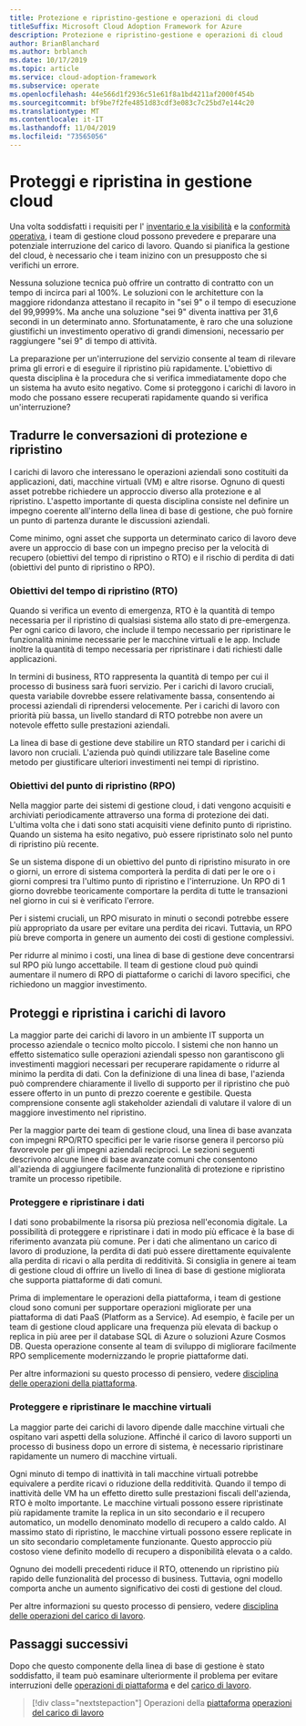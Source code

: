 ```yaml
---
title: Protezione e ripristino-gestione e operazioni di cloud
titleSuffix: Microsoft Cloud Adoption Framework for Azure
description: Protezione e ripristino-gestione e operazioni di cloud
author: BrianBlanchard
ms.author: brblanch
ms.date: 10/17/2019
ms.topic: article
ms.service: cloud-adoption-framework
ms.subservice: operate
ms.openlocfilehash: 44e566d1f2936c51e61f8a1bd4211af2000f454b
ms.sourcegitcommit: bf9be7f2fe4851d83cdf3e083c7c25bd7e144c20
ms.translationtype: MT
ms.contentlocale: it-IT
ms.lasthandoff: 11/04/2019
ms.locfileid: "73565056"
---
```

# <a name="protect-and-recover-in-cloud-management"></a>Proteggi e ripristina in gestione cloud

Una volta soddisfatti i requisiti per l' [inventario e la visibilità](./inventory.md) e la [conformità operativa](./operational-compliance.md), i team di gestione cloud possono prevedere e preparare una potenziale interruzione del carico di lavoro. Quando si pianifica la gestione del cloud, è necessario che i team inizino con un presupposto che si verifichi un errore.

Nessuna soluzione tecnica può offrire un contratto di contratto con un tempo di incirca pari al 100%. Le soluzioni con le architetture con la maggiore ridondanza attestano il recapito in "sei 9" o il tempo di esecuzione del 99,9999%. Ma anche una soluzione "sei 9" diventa inattiva per 31,6 secondi in un determinato anno. Sfortunatamente, è raro che una soluzione giustifichi un investimento operativo di grandi dimensioni, necessario per raggiungere "sei 9" di tempo di attività.

La preparazione per un'interruzione del servizio consente al team di rilevare prima gli errori e di eseguire il ripristino più rapidamente. L'obiettivo di questa disciplina è la procedura che si verifica immediatamente dopo che un sistema ha avuto esito negativo. Come si proteggono i carichi di lavoro in modo che possano essere recuperati rapidamente quando si verifica un'interruzione?

## <a name="translate-protection-and-recovery-conversations"></a>Tradurre le conversazioni di protezione e ripristino

I carichi di lavoro che interessano le operazioni aziendali sono costituiti da applicazioni, dati, macchine virtuali (VM) e altre risorse. Ognuno di questi asset potrebbe richiedere un approccio diverso alla protezione e al ripristino. L'aspetto importante di questa disciplina consiste nel definire un impegno coerente all'interno della linea di base di gestione, che può fornire un punto di partenza durante le discussioni aziendali.

Come minimo, ogni asset che supporta un determinato carico di lavoro deve avere un approccio di base con un impegno preciso per la velocità di recupero (obiettivi del tempo di ripristino o RTO) e il rischio di perdita di dati (obiettivi del punto di ripristino o RPO).

### <a name="recovery-time-objectives-rto"></a>Obiettivi del tempo di ripristino (RTO)

Quando si verifica un evento di emergenza, RTO è la quantità di tempo necessaria per il ripristino di qualsiasi sistema allo stato di pre-emergenza. Per ogni carico di lavoro, che include il tempo necessario per ripristinare le funzionalità minime necessarie per le macchine virtuali e le app. Include inoltre la quantità di tempo necessaria per ripristinare i dati richiesti dalle applicazioni.

In termini di business, RTO rappresenta la quantità di tempo per cui il processo di business sarà fuori servizio. Per i carichi di lavoro cruciali, questa variabile dovrebbe essere relativamente bassa, consentendo ai processi aziendali di riprendersi velocemente. Per i carichi di lavoro con priorità più bassa, un livello standard di RTO potrebbe non avere un notevole effetto sulle prestazioni aziendali.

La linea di base di gestione deve stabilire un RTO standard per i carichi di lavoro non cruciali. L'azienda può quindi utilizzare tale Baseline come metodo per giustificare ulteriori investimenti nei tempi di ripristino.

### <a name="recovery-point-objectives-rpo"></a>Obiettivi del punto di ripristino (RPO)

Nella maggior parte dei sistemi di gestione cloud, i dati vengono acquisiti e archiviati periodicamente attraverso una forma di protezione dei dati. L'ultima volta che i dati sono stati acquisiti viene definito punto di ripristino. Quando un sistema ha esito negativo, può essere ripristinato solo nel punto di ripristino più recente.

Se un sistema dispone di un obiettivo del punto di ripristino misurato in ore o giorni, un errore di sistema comporterà la perdita di dati per le ore o i giorni compresi tra l'ultimo punto di ripristino e l'interruzione. Un RPO di 1 giorno dovrebbe teoricamente comportare la perdita di tutte le transazioni nel giorno in cui si è verificato l'errore.

Per i sistemi cruciali, un RPO misurato in minuti o secondi potrebbe essere più appropriato da usare per evitare una perdita dei ricavi. Tuttavia, un RPO più breve comporta in genere un aumento dei costi di gestione complessivi.

Per ridurre al minimo i costi, una linea di base di gestione deve concentrarsi sul RPO più lungo accettabile. Il team di gestione cloud può quindi aumentare il numero di RPO di piattaforme o carichi di lavoro specifici, che richiedono un maggior investimento.

## <a name="protect-and-recover-workloads"></a>Proteggi e ripristina i carichi di lavoro

La maggior parte dei carichi di lavoro in un ambiente IT supporta un processo aziendale o tecnico molto piccolo. I sistemi che non hanno un effetto sistematico sulle operazioni aziendali spesso non garantiscono gli investimenti maggiori necessari per recuperare rapidamente o ridurre al minimo la perdita di dati. Con la definizione di una linea di base, l'azienda può comprendere chiaramente il livello di supporto per il ripristino che può essere offerto in un punto di prezzo coerente e gestibile. Questa comprensione consente agli stakeholder aziendali di valutare il valore di un maggiore investimento nel ripristino.

Per la maggior parte dei team di gestione cloud, una linea di base avanzata con impegni RPO/RTO specifici per le varie risorse genera il percorso più favorevole per gli impegni aziendali reciproci. Le sezioni seguenti descrivono alcune linee di base avanzate comuni che consentono all'azienda di aggiungere facilmente funzionalità di protezione e ripristino tramite un processo ripetibile.

### <a name="protect-and-recover-data"></a>Proteggere e ripristinare i dati

I dati sono probabilmente la risorsa più preziosa nell'economia digitale. La possibilità di proteggere e ripristinare i dati in modo più efficace è la base di riferimento avanzata più comune. Per i dati che alimentano un carico di lavoro di produzione, la perdita di dati può essere direttamente equivalente alla perdita di ricavi o alla perdita di redditività. Si consiglia in genere ai team di gestione cloud di offrire un livello di linea di base di gestione migliorata che supporta piattaforme di dati comuni.

Prima di implementare le operazioni della piattaforma, i team di gestione cloud sono comuni per supportare operazioni migliorate per una piattaforma di dati PaaS (Platform as a Service). Ad esempio, è facile per un team di gestione cloud applicare una frequenza più elevata di backup o replica in più aree per il database SQL di Azure o soluzioni Azure Cosmos DB. Questa operazione consente al team di sviluppo di migliorare facilmente RPO semplicemente modernizzando le proprie piattaforme dati.

Per altre informazioni su questo processo di pensiero, vedere [disciplina delle operazioni della piattaforma](./platform.md).

### <a name="protect-and-recover-vms"></a>Proteggere e ripristinare le macchine virtuali

La maggior parte dei carichi di lavoro dipende dalle macchine virtuali che ospitano vari aspetti della soluzione. Affinché il carico di lavoro supporti un processo di business dopo un errore di sistema, è necessario ripristinare rapidamente un numero di macchine virtuali.

Ogni minuto di tempo di inattività in tali macchine virtuali potrebbe equivalere a perdite ricavi o riduzione della redditività. Quando il tempo di inattività delle VM ha un effetto diretto sulle prestazioni fiscali dell'azienda, RTO è molto importante. Le macchine virtuali possono essere ripristinate più rapidamente tramite la replica in un sito secondario e il recupero automatico, un modello denominato modello di recupero a caldo caldo. Al massimo stato di ripristino, le macchine virtuali possono essere replicate in un sito secondario completamente funzionante. Questo approccio più costoso viene definito modello di recupero a disponibilità elevata o a caldo.

Ognuno dei modelli precedenti riduce il RTO, ottenendo un ripristino più rapido delle funzionalità del processo di business. Tuttavia, ogni modello comporta anche un aumento significativo dei costi di gestione del cloud.

Per altre informazioni su questo processo di pensiero, vedere [disciplina delle operazioni del carico di lavoro](./workload.md).

## <a name="next-steps"></a>Passaggi successivi

Dopo che questo componente della linea di base di gestione è stato soddisfatto, il team può esaminare ulteriormente il problema per evitare interruzioni delle [operazioni di piattaforma](./platform.md) e del [carico di lavoro](./workload.md).

> [!div class="nextstepaction"]
> Operazioni della [piattaforma](./platform.md)
> [operazioni del carico di lavoro](./workload.md)
